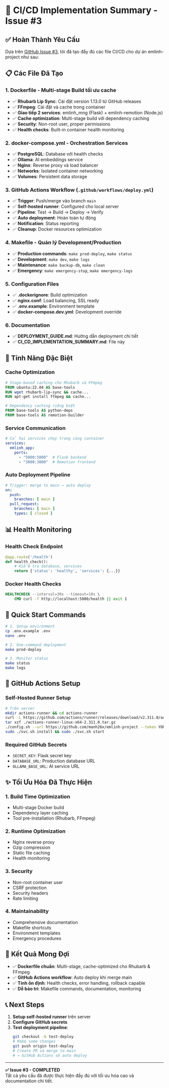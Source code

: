 # 🎯 CI/CD Implementation Summary - Issue #3

## ✅ Hoàn Thành Yêu Cầu

Dựa trên [GitHub Issue #3](https://github.com/manh26x/emlinh-project/issues/3), tôi đã tạo đầy đủ các file CI/CD cho dự án emlinh-project như sau:

## 📋 Các File Đã Tạo

### 1. **Dockerfile** - Multi-stage Build tối ưu cache
- ✅ **Rhubarb Lip Sync**: Cài đặt version 1.13.0 từ GitHub releases
- ✅ **FFmpeg**: Cài đặt và cache trong container
- ✅ **Giao tiếp 2 services**: emlinh_mng (Flask) + emlinh-remotion (Node.js)
- ✅ **Cache optimization**: Multi-stage build với dependency caching
- ✅ **Security**: Non-root user, proper permissions
- ✅ **Health checks**: Built-in container health monitoring

### 2. **docker-compose.yml** - Orchestration Services
- ✅ **PostgreSQL**: Database với health checks
- ✅ **Ollama**: AI embeddings service
- ✅ **Nginx**: Reverse proxy và load balancer
- ✅ **Networks**: Isolated container networking
- ✅ **Volumes**: Persistent data storage

### 3. **GitHub Actions Workflow** (`.github/workflows/deploy.yml`)
- ✅ **Trigger**: Push/merge vào branch `main`
- ✅ **Self-hosted runner**: Configured cho local server
- ✅ **Pipeline**: Test → Build → Deploy → Verify
- ✅ **Auto deployment**: Hoàn toàn tự động
- ✅ **Notification**: Status reporting
- ✅ **Cleanup**: Docker resources optimization

### 4. **Makefile** - Quản lý Development/Production
- ✅ **Production commands**: `make prod-deploy`, `make status`
- ✅ **Development**: `make dev`, `make logs`
- ✅ **Maintenance**: `make backup-db`, `make clean`
- ✅ **Emergency**: `make emergency-stop`, `make emergency-logs`

### 5. **Configuration Files**
- ✅ **.dockerignore**: Build optimization
- ✅ **nginx.conf**: Load balancing, SSL ready
- ✅ **.env.example**: Environment template
- ✅ **docker-compose.dev.yml**: Development override

### 6. **Documentation**
- ✅ **DEPLOYMENT_GUIDE.md**: Hướng dẫn deployment chi tiết
- ✅ **CI_CD_IMPLEMENTATION_SUMMARY.md**: File này

## 🔧 Tính Năng Đặc Biệt

### Cache Optimization
```dockerfile
# Stage-based caching cho Rhubarb và FFmpeg
FROM ubuntu:22.04 AS base-tools
RUN wget rhubarb-lip-sync && cache...
RUN apt-get install ffmpeg && cache...

# Dependency caching riêng biệt
FROM base-tools AS python-deps
FROM base-tools AS remotion-builder
```

### Service Communication
```yaml
# Cả hai services chạy trong cùng container
services:
  emlinh_app:
    ports:
      - "5000:5000"  # Flask backend
      - "3000:3000"  # Remotion frontend
```

### Auto Deployment Pipeline
```yaml
# Trigger: merge to main → auto deploy
on:
  push:
    branches: [ main ]
  pull_request:
    branches: [ main ]
    types: [ closed ]
```

## 📊 Health Monitoring

### Health Check Endpoint
```python
@app.route('/health')
def health_check():
    # Kiểm tra database, services
    return {'status': 'healthy', 'services': {...}}
```

### Docker Health Checks
```dockerfile
HEALTHCHECK --interval=30s --timeout=10s \
    CMD curl -f http://localhost:5000/health || exit 1
```

## 🚀 Quick Start Commands

```bash
# 1. Setup environment
cp .env.example .env
nano .env

# 2. One-command deployment
make prod-deploy

# 3. Monitor status
make status
make logs
```

## 🔄 GitHub Actions Setup

### Self-Hosted Runner Setup
```bash
# Trên server
mkdir actions-runner && cd actions-runner
curl -L https://github.com/actions/runner/releases/download/v2.311.0/actions-runner-linux-x64-2.311.0.tar.gz
tar xzf ./actions-runner-linux-x64-2.311.0.tar.gz
./config.sh --url https://github.com/manh26x/emlinh-project --token YOUR_TOKEN
sudo ./svc.sh install && sudo ./svc.sh start
```

### Required GitHub Secrets
- `SECRET_KEY`: Flask secret key
- `DATABASE_URL`: Production database URL  
- `OLLAMA_BASE_URL`: AI service URL

## ✨ Tối Ưu Hóa Đã Thực Hiện

### 1. **Build Time Optimization**
- Multi-stage Docker build
- Dependency layer caching
- Tool pre-installation (Rhubarb, FFmpeg)

### 2. **Runtime Optimization**  
- Nginx reverse proxy
- Gzip compression
- Static file caching
- Health monitoring

### 3. **Security**
- Non-root container user
- CSRF protection
- Security headers
- Rate limiting

### 4. **Maintainability**
- Comprehensive documentation
- Makefile shortcuts
- Environment templates
- Emergency procedures

## 🎯 Kết Quả Mong Đợi

- ✅ **Dockerfile chuẩn**: Multi-stage, cache-optimized cho Rhubarb & FFmpeg
- ✅ **GitHub Actions workflow**: Auto deploy khi merge main
- ✅ **Tính ổn định**: Health checks, error handling, rollback capable
- ✅ **Dễ bảo trì**: Makefile commands, documentation, monitoring

## 📞 Next Steps

1. **Setup self-hosted runner** trên server
2. **Configure GitHub secrets** 
3. **Test deployment pipeline**:
   ```bash
   git checkout -b test-deploy
   # Make some changes
   git push origin test-deploy
   # Create PR và merge to main
   # → GitHub Actions sẽ auto deploy
   ```

---

**✅ Issue #3 - COMPLETED**  
Tất cả yêu cầu đã được thực hiện đầy đủ với tối ưu hóa cao và documentation chi tiết.
